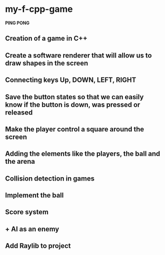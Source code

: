 # my-f-cpp-game 

**PING PONG**

## Creation of a game in C++
## Create a software renderer that will allow us to draw shapes in the screen

##  Connecting keys Up, DOWN, LEFT, RIGHT
##  Save the button states so that we can easily know if the button is down, was pressed or released
##  Make the player control a square around the screen

## Adding the elements like the players, the ball and the arena
## Collision detection in games
## Implement the ball
## Score system
## + AI as an enemy


## Add Raylib to project
